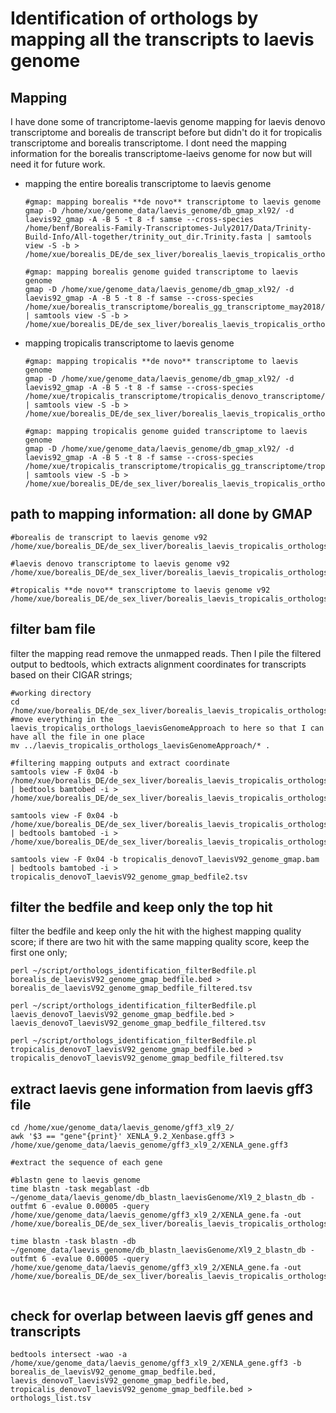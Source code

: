 # Identification of orthologs by mapping all the transcripts to laevis genome
## Mapping
I have done some of trancriptome-laevis genome mapping for laevis denovo transcriptome and borealis de transcript before but didn't do it for tropicalis transcriptome and borealis transcriptome. I dont need the mapping information for the borealis transcriptome-laeivs genome for now but will need it for future work.  
- mapping the entire borealis transcriptome to laevis genome
  ```
  #gmap: mapping borealis **de novo** transcriptome to laevis genome
  gmap -D /home/xue/genome_data/laevis_genome/db_gmap_xl92/ -d laevis92_gmap -A -B 5 -t 8 -f samse --cross-species /home/benf/Borealis-Family-Transcriptomes-July2017/Data/Trinity-Build-Info/All-together/trinity_out_dir.Trinity.fasta | samtools view -S -b > /home/xue/borealis_DE/de_sex_liver/borealis_laevis_tropicalis_orthologs/borealis_laevis_orthologs_laevisGenomeApproach/borealis_denovoT_laevisV92_genome_gmap.bam

  #gmap: mapping borealis genome guided transcriptome to laevis genome
  gmap -D /home/xue/genome_data/laevis_genome/db_gmap_xl92/ -d laevis92_gmap -A -B 5 -t 8 -f samse --cross-species /home/xue/borealis_transcriptome/borealis_gg_transcriptome_may2018/borealis_ggT_trinityOut.fasta | samtools view -S -b > /home/xue/borealis_DE/de_sex_liver/borealis_laevis_tropicalis_orthologs/borealis_laevis_orthologs_laevisGenomeApproach/borealis_ggT_laevisV92_genome_gmap.bam
  ```
- mapping tropicalis transcriptome to laevis genome
  ```
  #gmap: mapping tropicalis **de novo** transcriptome to laevis genome
  gmap -D /home/xue/genome_data/laevis_genome/db_gmap_xl92/ -d laevis92_gmap -A -B 5 -t 8 -f samse --cross-species /home/xue/tropicalis_transcriptome/tropicalis_denovo_transcriptome/tropicalis_trinityout.Trinity.fasta | samtools view -S -b > /home/xue/borealis_DE/de_sex_liver/borealis_laevis_tropicalis_orthologs/laevis_tropicalis_orthologs_laevisGenomeApproach/tropicalis_denovoT_laevisV92_genome_gmap.bam

  #gmap: mapping tropicalis genome guided transcriptome to laevis genome
  gmap -D /home/xue/genome_data/laevis_genome/db_gmap_xl92/ -d laevis92_gmap -A -B 5 -t 8 -f samse --cross-species /home/xue/tropicalis_transcriptome/tropicalis_gg_transcriptome/tropicalis_gg_transcriptome.fasta | samtools view -S -b > /home/xue/borealis_DE/de_sex_liver/borealis_laevis_tropicalis_orthologs/laevis_tropicalis_orthologs_laevisGenomeApproach/tropicalis_ggT_laevisV92_genome_gmap.bam
  ```
## path to mapping information: all done by GMAP
```
#borealis de transcript to laevis genome v92
/home/xue/borealis_DE/de_sex_liver/borealis_laevis_tropicalis_orthologs/borealis_laevis_orthologs_byGenomicLocation/mapped_gmap/liver_DE_gmap_out.bam

#laevis denovo transcriptome to laevis genome v92
/home/xue/borealis_DE/de_sex_liver/borealis_laevis_tropicalis_orthologs/borealis_laevis_orthologs_byGenomicLocation/mapped_gmap/laevis_denovo_transcriptome_genome_gmap_bedfile.tsv

#tropicalis **de novo** transcriptome to laevis genome v92
/home/xue/borealis_DE/de_sex_liver/borealis_laevis_tropicalis_orthologs/laevis_tropicalis_orthologs_laevisGenomeApproach/tropicalis_denovoT_laevisV92_genome_gmap.bam
```

## filter bam file
filter the mapping read remove the unmapped reads. Then I pile the filtered output to bedtools, which extracts alignment coordinates for transcripts based on their CIGAR strings;
```
#working directory
cd /home/xue/borealis_DE/de_sex_liver/borealis_laevis_tropicalis_orthologs/orthologs_laevisGenomeApproach
#move everything in the laevis_tropicalis_orthologs_laevisGenomeApproach to here so that I can have all the file in one place
mv ../laevis_tropicalis_orthologs_laevisGenomeApproach/* .

#filtering mapping outputs and extract coordinate
samtools view -F 0x04 -b /home/xue/borealis_DE/de_sex_liver/borealis_laevis_tropicalis_orthologs/borealis_laevis_orthologs_byGenomicLocation/mapped_gmap/liver_DE_gmap_out.bam | bedtools bamtobed -i > /home/xue/borealis_DE/de_sex_liver/borealis_laevis_tropicalis_orthologs/orthologs_laevisGenomeApproach/borealis_de_laevisV92_genome_gmap_bedfile.tsv

samtools view -F 0x04 -b /home/xue/borealis_DE/de_sex_liver/borealis_laevis_tropicalis_orthologs/borealis_laevis_orthologs_byGenomicLocation/mapped_gmap/laevis_denovo_transcriptome_genome_gmap.bam | bedtools bamtobed -i >  /home/xue/borealis_DE/de_sex_liver/borealis_laevis_tropicalis_orthologs/orthologs_laevisGenomeApproach/laevis_denovoT_laevisV92_genome_gmap_bedfile.tsv

samtools view -F 0x04 -b tropicalis_denovoT_laevisV92_genome_gmap.bam | bedtools bamtobed -i > tropicalis_denovoT_laevisV92_genome_gmap_bedfile2.tsv
```
## filter the bedfile and keep only the top hit
filter the bedfile and keep only the hit with the highest mapping quality score; if there are two hit with the same mapping quality score, keep the first one only;
```
perl ~/script/orthologs_identification_filterBedfile.pl borealis_de_laevisV92_genome_gmap_bedfile.bed > borealis_de_laevisV92_genome_gmap_bedfile_filtered.tsv

perl ~/script/orthologs_identification_filterBedfile.pl laevis_denovoT_laevisV92_genome_gmap_bedfile.bed > laevis_denovoT_laevisV92_genome_gmap_bedfile_filtered.tsv

perl ~/script/orthologs_identification_filterBedfile.pl tropicalis_denovoT_laevisV92_genome_gmap_bedfile.bed > tropicalis_denovoT_laevisV92_genome_gmap_bedfile_filtered.tsv
```

## extract laevis gene information from laevis gff3 file
```
cd /home/xue/genome_data/laevis_genome/gff3_xl9_2/
awk '$3 == "gene"{print}' XENLA_9.2_Xenbase.gff3 > /home/xue/genome_data/laevis_genome/gff3_xl9_2/XENLA_gene.gff3

#extract the sequence of each gene

#blastn gene to laevis genome
time blastn -task megablast -db ~/genome_data/laevis_genome/db_blastn_laevisGenome/Xl9_2_blastn_db -outfmt 6 -evalue 0.00005 -query /home/xue/genome_data/laevis_genome/gff3_xl9_2/XENLA_gene.fa -out /home/xue/borealis_DE/de_sex_liver/borealis_laevis_tropicalis_orthologs/orthologs_laevisGenomeApproach/laevis_genes_laevisV92_genome_blastout.tsv

time blastn -task blastn -db ~/genome_data/laevis_genome/db_blastn_laevisGenome/Xl9_2_blastn_db -outfmt 6 -evalue 0.00005 -query /home/xue/genome_data/laevis_genome/gff3_xl9_2/XENLA_gene.fa -out /home/xue/borealis_DE/de_sex_liver/borealis_laevis_tropicalis_orthologs/orthologs_laevisGenomeApproach/laevis_genes_laevisV92_genome_blastnout.tsv


```

## check for overlap between laevis gff genes and transcripts
```
bedtools intersect -wao -a /home/xue/genome_data/laevis_genome/gff3_xl9_2/XENLA_gene.gff3 -b borealis_de_laevisV92_genome_gmap_bedfile.bed, laevis_denovoT_laevisV92_genome_gmap_bedfile.bed, tropicalis_denovoT_laevisV92_genome_gmap_bedfile.bed > orthologs_list.tsv
```
